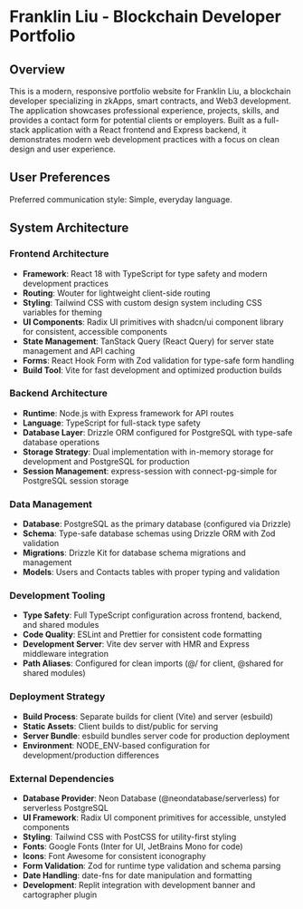 # Franklin Liu - Blockchain Developer Portfolio

## Overview

This is a modern, responsive portfolio website for Franklin Liu, a blockchain developer specializing in zkApps, smart contracts, and Web3 development. The application showcases professional experience, projects, skills, and provides a contact form for potential clients or employers. Built as a full-stack application with a React frontend and Express backend, it demonstrates modern web development practices with a focus on clean design and user experience.

## User Preferences

Preferred communication style: Simple, everyday language.

## System Architecture

### Frontend Architecture
- **Framework**: React 18 with TypeScript for type safety and modern development practices
- **Routing**: Wouter for lightweight client-side routing
- **Styling**: Tailwind CSS with custom design system including CSS variables for theming
- **UI Components**: Radix UI primitives with shadcn/ui component library for consistent, accessible components
- **State Management**: TanStack Query (React Query) for server state management and API caching
- **Forms**: React Hook Form with Zod validation for type-safe form handling
- **Build Tool**: Vite for fast development and optimized production builds

### Backend Architecture
- **Runtime**: Node.js with Express framework for API routes
- **Language**: TypeScript for full-stack type safety
- **Database Layer**: Drizzle ORM configured for PostgreSQL with type-safe database operations
- **Storage Strategy**: Dual implementation with in-memory storage for development and PostgreSQL for production
- **Session Management**: express-session with connect-pg-simple for PostgreSQL session storage

### Data Management
- **Database**: PostgreSQL as the primary database (configured via Drizzle)
- **Schema**: Type-safe database schemas using Drizzle ORM with Zod validation
- **Migrations**: Drizzle Kit for database schema migrations and management
- **Models**: Users and Contacts tables with proper typing and validation

### Development Tooling
- **Type Safety**: Full TypeScript configuration across frontend, backend, and shared modules
- **Code Quality**: ESLint and Prettier for consistent code formatting
- **Development Server**: Vite dev server with HMR and Express middleware integration
- **Path Aliases**: Configured for clean imports (@/ for client, @shared for shared modules)

### Deployment Strategy
- **Build Process**: Separate builds for client (Vite) and server (esbuild)
- **Static Assets**: Client builds to dist/public for serving
- **Server Bundle**: esbuild bundles server code for production deployment
- **Environment**: NODE_ENV-based configuration for development/production differences

### External Dependencies

- **Database Provider**: Neon Database (@neondatabase/serverless) for serverless PostgreSQL
- **UI Framework**: Radix UI component primitives for accessible, unstyled components
- **Styling**: Tailwind CSS with PostCSS for utility-first styling
- **Fonts**: Google Fonts (Inter for UI, JetBrains Mono for code)
- **Icons**: Font Awesome for consistent iconography
- **Form Validation**: Zod for runtime type validation and schema parsing
- **Date Handling**: date-fns for date manipulation and formatting
- **Development**: Replit integration with development banner and cartographer plugin